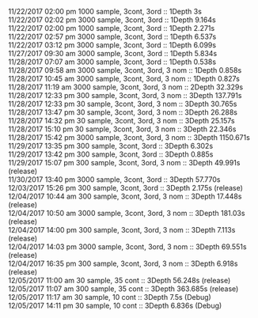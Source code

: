 11/22/2017 02:00 pm 1000 sample, 3cont, 3ord :: 1Depth 3s    
11/22/2017 02:02 pm 3000 sample, 3cont, 3ord :: 1Depth 9.164s    
11/22/2017 02:00 pm 1000 sample, 3cont, 3ord :: 1Depth 2.271s    
11/22/2017 02:57 pm 3000 sample, 3cont, 3ord :: 1Depth 6.537s         
11/22/2017 03:12 pm 3000 sample, 3cont, 3ord :: 1Depth 6.099s     
11/27/2017 09:30 am 3000 sample, 3cont, 3ord :: 1Depth 5.834s     
11/28/2017 07:07 am 3000 sample, 3cont, 3ord :: 1Depth 0.538s    
11/28/2017 09:58 am 3000 sample, 3cont, 3ord, 3 nom :: 1Depth 0.858s     
11/28/2017 10:45 am 3000 sample, 3cont, 3ord, 3 nom :: 1Depth 0.827s   
11/28/2017 11:19 am 3000 sample, 3cont, 3ord, 3 nom :: 2Depth 32.329s      
11/28/2017 12:33 pm 300 sample, 3cont, 3ord, 3 nom :: 3Depth 137.791s      
11/28/2017 12:33 pm 30 sample, 3cont, 3ord, 3 nom :: 3Depth 30.765s  
11/28/2017 13:47 pm 30 sample, 3cont, 3ord, 3 nom :: 3Depth 26.288s  
11/28/2017 14:32 pm 30 sample, 3cont, 3ord, 3 nom :: 3Depth 25.157s  
11/28/2017 15:10 pm 30 sample, 3cont, 3ord, 3 nom :: 3Depth 22.346s  
11/28/2017 15:42 pm 3000 sample, 3cont, 3ord, 3 nom :: 3Depth 1150.671s      
11/29/2017 13:35 pm 300 sample, 3cont, 3ord :: 3Depth 6.302s     
11/29/2017 13:42 pm 300 sample, 3cont, 3ord :: 3Depth 0.885s    
11/29/2017 15:07 pm 300 sample, 3cont, 3ord, 3 nom :: 3Depth 49.991s  (release)     
11/30/2017 13:40 pm 3000 sample, 3cont, 3ord :: 3Depth 57.770s     
12/03/2017 15:26 pm 300 sample, 3cont, 3ord :: 3Depth 2.175s (release)      
12/04/2017 10:44 am 300 sample, 3cont, 3ord, 3 nom :: 3Depth 17.448s (release)    
12/04/2017 10:50 am 3000 sample, 3cont, 3ord, 3 nom :: 3Depth 181.03s (release)      
12/04/2017 14:00 pm 300 sample, 3cont, 3ord, 3 nom :: 3Depth 7.113s (release)       
12/04/2017 14:03 pm 3000 sample, 3cont, 3ord, 3 nom :: 3Depth 69.551s (release)       
12/04/2017 16:35 pm 300 sample, 3cont, 3ord, 3 nom :: 3Depth 6.918s (release)     
12/05/2017 11:00 am 30 sample, 35 cont :: 3Depth 56.248s (release)   
12/05/2017 11:07 am 300 sample, 35 cont :: 3Depth 363.685s (release)         
12/05/2017 11:17 am 30 sample, 10 cont :: 3Depth 7.5s (Debug)    
12/05/2017 14:11 pm 30 sample, 10 cont :: 3Depth 6.836s (Debug)    

